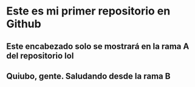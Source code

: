 # Este es mi primer repositorio en Github
## Este encabezado solo se mostrará en la rama A del repositorio lol
## Quiubo, gente. Saludando desde la rama B
